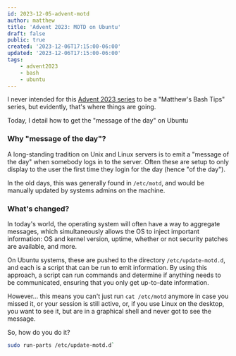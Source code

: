 ```yaml
---
id: 2023-12-05-advent-motd
author: matthew
title: 'Advent 2023: MOTD on Ubuntu'
draft: false
public: true
created: '2023-12-06T17:15:00-06:00'
updated: '2023-12-06T17:15:00-06:00'
tags:
    - advent2023
    - bash
    - ubuntu
---
```


I never intended for this [Advent 2023 series](https://mwop.net/blog/tag/advent2023) to be a "Matthew's Bash Tips" series, but evidently, that's where things are going.

Today, I detail how to get the "message of the day" on Ubuntu

<!--- EXTENDED -->

### Why "message of the day"?

A long-standing tradition on Unix and Linux servers is to emit a "message of the day" when somebody logs in to the server.
Often these are setup to only display to the user the first time they login for the day (hence "of the day").

In the old days, this was generally found in `/etc/motd`, and would be manually updated by systems admins on the machine.

### What's changed?

In today's world, the operating system will often have a way to aggregate messages, which simultaneously allows the OS to inject important information: OS and kernel version, uptime, whether or not security patches are available, and more.

On Ubuntu systems, these are pushed to the directory `/etc/update-motd.d`, and each is a script that can be run to emit information.
By using this approach, a script can run commands and determine if anything needs to be communicated, ensuring that you only get up-to-date information.

However... this means you can't just run `cat /etc/motd` anymore in case you missed it, or your session is still active, or, if you use Linux on the desktop, you want to see it, but are in a graphical shell and never got to see the message.

So, how do you do it?

```bash
sudo run-parts /etc/update-motd.d`
```
